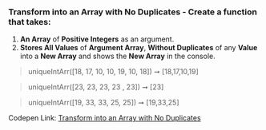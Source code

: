 ### Transform into an Array with No Duplicates - Create a function that takes: 

1. **An Array** of **Positive Integers** as an argument. 
1. **Stores All Values** of **Argument Array**, **Without Duplicates** of any **Value** into a **New Array** and shows the **New Array** in the console.

> uniqueIntArr([18, 17, 10, 10, 19, 10, 18]) ➞ [18,17,10,19] 

> uniqueIntArr([23, 23, 23, 23 , 23]) ➞ [23]

> uniqueIntArr([19, 33, 33, 25, 25]) ➞ [19,33,25] 

Codepen Link: [Transform into an Array with No Duplicates](https://codepen.io/naveencoder/pen/QWWGboV?editors=0012)